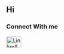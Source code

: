 ## Hi
### Connect With me
<p align="left">
<a href="https://www.linkedin.com/in/kpvivek/" target="blank">
    <img align="center" src="https://raw.githubusercontent.com/rahuldkjain/github-profile-readme-generator/master/src/images/icons/Social/linked-in-alt.svg" alt="LinkedIn Profile" height="30" width="40" />
</a>
</p>
